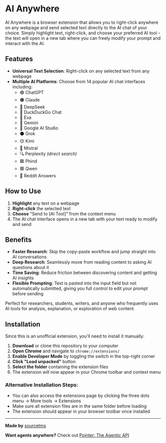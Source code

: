 # AI Anywhere

AI Anywhere is a browser extension that allows you to right-click anywhere on any webpage and send selected text directly to the AI chat of your choice. Simply highlight text, right-click, and choose your preferred AI tool - the text will open in a new tab where you can freely modify your prompt and interact with the AI.

## Features

- **Universal Text Selection**: Right-click on any selected text from any webpage
- **Multiple AI Platforms**: Choose from 14 popular AI chat interfaces including:
  - 🟢 ChatGPT
  - 🟠 Claude
  - 🌊 DeepSeek
  - 🦆 DuckDuckGo Chat
  - 🔎 Exa
  - 🔵 Gemini
  - 🔵 Google AI Studio
  - ⚫ Grok
  - 🟡 Kimi
  - 🔺 Mistral
  - 🔍 Perplexity *(direct search)*
  - 🟪 Phind
  - 🟦 Qwen
  - 🔴 Reddit Answers

## How to Use

1. **Highlight** any text on a webpage
2. **Right-click** the selected text
3. **Choose** "Send to [AI Tool]" from the context menu
4. The AI chat interface opens in a new tab with your text ready to modify and send

## Benefits

- **Faster Research**: Skip the copy-paste workflow and jump straight into AI conversations
- **Deep Research**: Seamlessly move from reading content to asking AI questions about it
- **Time Saving**: Reduce friction between discovering content and getting AI insights
- **Flexible Prompting**: Text is pasted into the input field but not automatically submitted, giving you full control to edit your prompt before sending

Perfect for researchers, students, writers, and anyone who frequently uses AI tools for analysis, explanation, or exploration of web content.

## Installation

Since this is an unofficial extension, you'll need to install it manually:

1. **Download** or clone this repository to your computer
2. **Open Chrome** and navigate to `chrome://extensions/`
3. **Enable Developer Mode** by toggling the switch in the top-right corner
4. **Click "Load unpacked"** button
5. **Select the folder** containing the extension files
6. The extension will now appear in your Chrome toolbar and context menu

### Alternative Installation Steps:
- You can also access the extensions page by clicking the three dots menu → More tools → Extensions
- Make sure all extension files are in the same folder before loading
- The extension should appear in your browser toolbar once installed

---

**Made by** [sourcetms](@sourcetms)

**Want agents anywhere?** Check out [Pointer: The Agentic API](https://www.trypointer.com/)